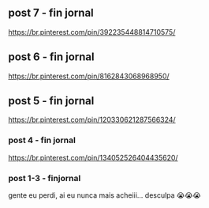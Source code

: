 ## post 7 - fin jornal
https://br.pinterest.com/pin/392235448814710575/
## post 6 - fin jornal
https://br.pinterest.com/pin/8162843068968950/
## post 5 - fin jornal
https://br.pinterest.com/pin/120330621287566324/
### post 4 - fin jornal
https://br.pinterest.com/pin/134052526404435620/

### post 1-3 -  finjornal

gente eu perdi, ai eu nunca mais acheiii... desculpa 😭😭😭 


